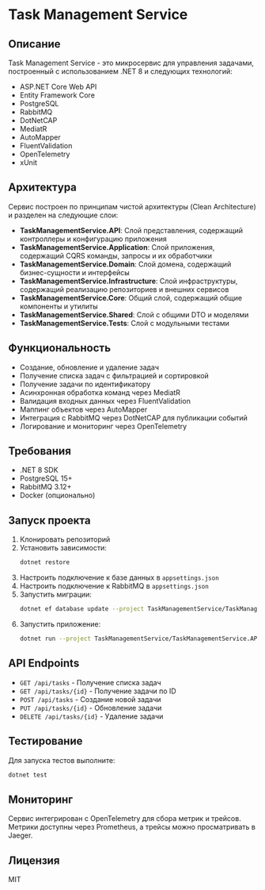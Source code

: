# Task Management Service

## Описание
Task Management Service - это микросервис для управления задачами, построенный с использованием .NET 8 и следующих технологий:
- ASP.NET Core Web API
- Entity Framework Core
- PostgreSQL
- RabbitMQ
- DotNetCAP
- MediatR
- AutoMapper
- FluentValidation
- OpenTelemetry
- xUnit

## Архитектура
Сервис построен по принципам чистой архитектуры (Clean Architecture) и разделен на следующие слои:

- **TaskManagementService.API**: Слой представления, содержащий контроллеры и конфигурацию приложения
- **TaskManagementService.Application**: Слой приложения, содержащий CQRS команды, запросы и их обработчики
- **TaskManagementService.Domain**: Слой домена, содержащий бизнес-сущности и интерфейсы
- **TaskManagementService.Infrastructure**: Слой инфраструктуры, содержащий реализацию репозиториев и внешних сервисов
- **TaskManagementService.Core**: Общий слой, содержащий общие компоненты и утилиты
- **TaskManagementService.Shared**: Слой с общими DTO и моделями
- **TaskManagementService.Tests**: Слой с модульными тестами

## Функциональность
- Создание, обновление и удаление задач
- Получение списка задач с фильтрацией и сортировкой
- Получение задачи по идентификатору
- Асинхронная обработка команд через MediatR
- Валидация входных данных через FluentValidation
- Маппинг объектов через AutoMapper
- Интеграция с RabbitMQ через DotNetCAP для публикации событий
- Логирование и мониторинг через OpenTelemetry

## Требования
- .NET 8 SDK
- PostgreSQL 15+
- RabbitMQ 3.12+
- Docker (опционально)

## Запуск проекта
1. Клонировать репозиторий
2. Установить зависимости:
   ```bash
   dotnet restore
   ```
3. Настроить подключение к базе данных в `appsettings.json`
4. Настроить подключение к RabbitMQ в `appsettings.json`
5. Запустить миграции:
   ```bash
   dotnet ef database update --project TaskManagementService/TaskManagementService.Infrastructure --startup-project TaskManagementService/TaskManagementService.API
   ```
6. Запустить приложение:
   ```bash
   dotnet run --project TaskManagementService/TaskManagementService.API
   ```

## API Endpoints
- `GET /api/tasks` - Получение списка задач
- `GET /api/tasks/{id}` - Получение задачи по ID
- `POST /api/tasks` - Создание новой задачи
- `PUT /api/tasks/{id}` - Обновление задачи
- `DELETE /api/tasks/{id}` - Удаление задачи

## Тестирование
Для запуска тестов выполните:
```bash
dotnet test
```

## Мониторинг
Сервис интегрирован с OpenTelemetry для сбора метрик и трейсов. Метрики доступны через Prometheus, а трейсы можно просматривать в Jaeger.

## Лицензия
MIT 